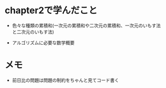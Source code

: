 # chapter2で学んだこと

- 色々な種類の累積和(一次元の累積和や二次元の累積和、一次元のいもす法と二次元のいもす法)

- アルゴリズムに必要な数学概要

# メモ
- 前日比の問題は問題の制約をちゃんと見てコード書く

